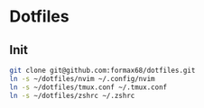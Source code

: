 # Dotfiles

## Init
```bash
git clone git@github.com:formax68/dotfiles.git
ln -s ~/dotfiles/nvim ~/.config/nvim
ln -s ~/dotfiles/tmux.conf ~/.tmux.conf
ln -s ~/dotfiles/zshrc ~/.zshrc
```

